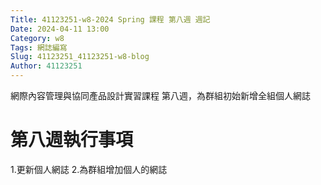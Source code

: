 ```yaml
---
Title: 41123251-w8-2024 Spring 課程 第八週 週記
Date: 2024-04-11 13:00
Category: w8
Tags: 網誌編寫
Slug: 41123251_41123251-w8-blog
Author: 41123251
---
```


網際內容管理與協同產品設計實習課程 第八週，為群組初始新增全組個人網誌

<!-- PELICAN_END_SUMMARY -->

# 第八週執行事項
1.更新個人網誌 
2.為群組增加個人的網誌